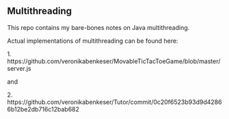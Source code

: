 <h2> Multithreading </h2>
This repo contains my bare-bones notes on Java multithreading.

<p>Actual implementations of multithreading can be found here:</p>
<p>1. https://github.com/veronikabenkeser/MovableTicTacToeGame/blob/master/server.js</p>
<p>and</p>
<p>2. https://github.com/veronikabenkeser/Tutor/commit/0c20f6523b93d9d42866b12be2db716c12bab682 </p>
